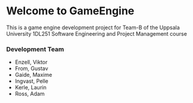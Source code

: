 # Welcome to GameEngine

This is a game engine development project for Team-B of the Uppsala University 1DL251 Software Engineering and Project Management course

### Development Team

 * Enzell, Viktor
 * From, Gustav
 * Gaide, Maxime
 * Ingvast, Pelle 
 * Kerle, Laurin
 * Ross, Adam
